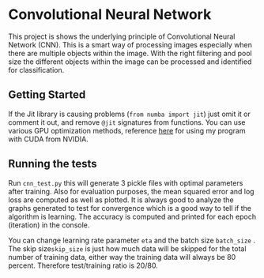 
# Convolutional Neural Network

This project is shows the underlying principle of Convolutional Neural Network (CNN). This is a smart way of processing images especially when there are multiple objects within the image.  With the right filtering and pool size the different objects within the image can be processed and identified for classification.

## Getting Started

If the Jit library is causing problems (`from numba import jit`) just omit it or comment it out, and remove `@jit` signatures from functions. You can use various GPU optimization methods, reference [here](https://developer.nvidia.com/how-to-cuda-python) for using my program with CUDA from NVIDIA. 



## Running the tests

Run `cnn_test.py` this will generate 3 pickle files with optimal parameters after training. Also for evaluation purposes, the mean squared error and log loss are computed as well as plotted. It is always good to analyze the graphs generated to test for convergence which is a good way to tell if the algorithm is learning. The accuracy is computed and printed for each epoch (iteration) in the console.

You can change learning rate parameter `eta` and the batch size `batch_size` . The skip size`skip_size` is just how much data will be skipped for the total number of training data, either way the training data will always be 80 percent. Therefore test/training ratio is 20/80.

